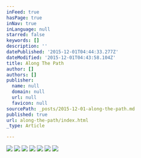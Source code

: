 ```yaml
---
inFeed: true
hasPage: true
inNav: true
inLanguage: null
starred: false
keywords: []
description: ''
datePublished: '2015-12-01T04:44:33.277Z'
dateModified: '2015-12-01T04:43:58.104Z'
title: Along The Path
author: []
authors: []
publisher:
  name: null
  domain: null
  url: null
  favicon: null
sourcePath: _posts/2015-12-01-along-the-path.md
published: true
url: along-the-path/index.html
_type: Article

---
```

![](https://the-grid-user-content.s3-us-west-2.amazonaws.com/81eac8bf-b613-4b5c-bb05-7938c147cf36.jpg)
![](https://the-grid-user-content.s3-us-west-2.amazonaws.com/7d242217-d690-4cce-a664-085257688e11.jpg)
![](https://the-grid-user-content.s3-us-west-2.amazonaws.com/800de49c-954a-4fdb-8afe-4b455b327012.jpg)
![](https://the-grid-user-content.s3-us-west-2.amazonaws.com/bc17b02c-ed8f-4c0a-ac65-342227d7f1ab.jpg)
![](https://the-grid-user-content.s3-us-west-2.amazonaws.com/e6c4bad4-b3c4-43ba-ab89-25250ae355cd.jpg)
![](https://the-grid-user-content.s3-us-west-2.amazonaws.com/13778760-89ab-4cd9-9174-76879c49e522.jpg)
![](https://the-grid-user-content.s3-us-west-2.amazonaws.com/cfeba1e2-c7e0-4550-ad57-3c5a6d64c29e.jpg)